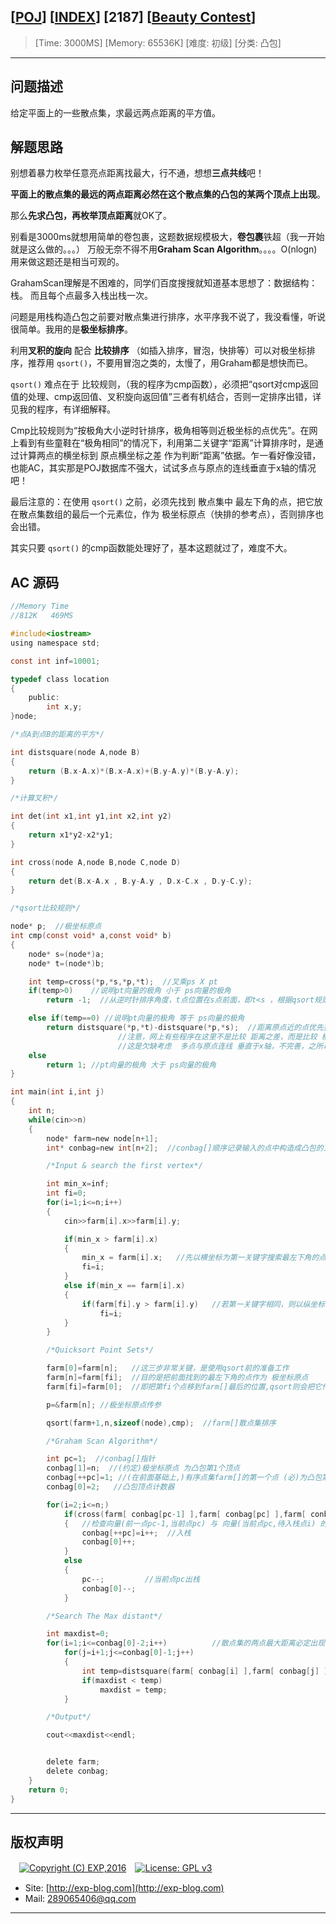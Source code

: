 ## [[POJ](http://poj.org/)] [[INDEX](https://github.com/lyy289065406/POJ-Solving-Reports)] [2187] [[Beauty Contest](http://poj.org/problem?id=2187)]

> [Time: 3000MS] [Memory: 65536K] [难度: 初级] [分类: 凸包]

------

## 问题描述

给定平面上的一些散点集，求最远两点距离的平方值。


## 解题思路

别想着暴力枚举任意亮点距离找最大，行不通，想想**三点共线**吧！


**平面上的散点集的最远的两点距离必然在这个散点集的凸包的某两个顶点上出现**。

那么**先求凸包，再枚举顶点距离**就OK了。

别看是3000ms就想用简单的卷包裹，这题数据规模极大，**卷包裹**铁超（我一开始就是这么做的。。。） 万般无奈不得不用**Graham Scan Algorithm**。。。。O(nlogn)用来做这题还是相当可观的。

GrahamScan理解是不困难的，同学们百度搜搜就知道基本思想了：数据结构：栈。 而且每个点最多入栈出栈一次。


问题是用栈构造凸包之前要对散点集进行排序，水平序我不说了，我没看懂，听说很简单。我用的是**极坐标排序**。

利用**叉积的旋向** 配合 **比较排序** （如插入排序，冒泡，快排等）可以对极坐标排序，推荐用 `qsort()`，不要用冒泡之类的，太慢了，用Graham都是想快而已。



`qsort()` 难点在于 比较规则，（我的程序为cmp函数），必须把“qsort对cmp返回值的处理、cmp返回值、叉积旋向返回值”三者有机结合，否则一定排序出错，详见我的程序，有详细解释。

Cmp比较规则为“按极角大小逆时针排序，极角相等则近极坐标的点优先”。在网上看到有些童鞋在“极角相同”的情况下，利用第二关键字“距离”计算排序时，是通过计算两点的横坐标到 原点横坐标之差 作为判断“距离”依据。乍一看好像没错，也能AC，其实那是POJ数据库不强大，试试多点与原点的连线垂直于x轴的情况吧！


最后注意的：在使用 `qsort()` 之前，必须先找到 散点集中 最左下角的点，把它放在散点集数组的最后一个元素位，作为 极坐标原点（快排的参考点），否则排序也会出错。

 
其实只要 `qsort()` 的cmp函数能处理好了，基本这题就过了，难度不大。


## AC 源码


```c
//Memory Time 
//812K   469MS 

#include<iostream>
using namespace std;

const int inf=10001;

typedef class location
{
	public:
		int x,y;
}node;

/*点A到点B的距离的平方*/

int distsquare(node A,node B)
{
	return (B.x-A.x)*(B.x-A.x)+(B.y-A.y)*(B.y-A.y);
}

/*计算叉积*/

int det(int x1,int y1,int x2,int y2)
{
	return x1*y2-x2*y1;
}

int cross(node A,node B,node C,node D)
{
	return det(B.x-A.x , B.y-A.y , D.x-C.x , D.y-C.y);
}

/*qsort比较规则*/

node* p;  //极坐标原点
int cmp(const void* a,const void* b)
{
	node* s=(node*)a;
	node* t=(node*)b;

	int temp=cross(*p,*s,*p,*t);  //叉乘ps X pt 
	if(temp>0)    //说明pt向量的极角 小于 ps向量的极角
		return -1;  //从逆时针排序角度，t点位置在s点前面，即t<s ，根据qsort规则返回-1

	else if(temp==0) //说明pt向量的极角 等于 ps向量的极角
		return distsquare(*p,*t)-distsquare(*p,*s);  //距离原点近的点优先排序，用减法能够实现3出口：- 0 +
	                    //注意，网上有些程序在这里不是比较 距离之差，而是比较 横坐标绝对值 之差
	                    //这是欠缺考虑  多点与原点连线 垂直于x轴，不完善，之所以能AC是因为POJ的数据库不足够大而已
	else
		return 1; //pt向量的极角 大于 ps向量的极角
}

int main(int i,int j)
{
	int n;
	while(cin>>n)
	{
		node* farm=new node[n+1];
		int* conbag=new int[n+2];  //conbag[]顺序记录输入的点中构造成凸包的顶点集的各点在farm[]中的下标

		/*Input & search the first vertex*/

		int min_x=inf;
		int fi=0;
		for(i=1;i<=n;i++)
		{
			cin>>farm[i].x>>farm[i].y;

			if(min_x > farm[i].x)
			{
				min_x = farm[i].x;   //先以横坐标为第一关键字搜索最左下角的点
				fi=i;
			}
			else if(min_x == farm[i].x)
			{
				if(farm[fi].y > farm[i].y)   //若第一关键字相同，则以纵坐标作为第二关键搜索
					fi=i;
			}
		}

		/*Quicksort Point Sets*/

		farm[0]=farm[n];   //这三步非常关键，是使用qsort前的准备工作
		farm[n]=farm[fi];  //目的是把前面找到的最左下角的点作为 极坐标原点
		farm[fi]=farm[0];  //即把第fi个点移到farm[]最后的位置,qsort则会把它作为排序的参考点

		p=&farm[n]; //极坐标原点传参

		qsort(farm+1,n,sizeof(node),cmp);  //farm[]散点集排序

		/*Graham Scan Algorithm*/

		int pc=1;  //conbag[]指针
		conbag[1]=n;  //(约定)极坐标原点 为凸包第1个顶点
		conbag[++pc]=1; //(在前面基础上,)有序点集farm[]的第一个点 (必)为凸包第2个顶点
		conbag[0]=2;   //凸包顶点计数器

		for(i=2;i<=n;)
			if(cross(farm[ conbag[pc-1] ],farm[ conbag[pc] ],farm[ conbag[pc] ],farm[i]) >= 0)
			{   //检查向量(前一点pc-1,当前点pc) 与 向量(当前点pc,待入栈点i) 的旋转关系
				conbag[++pc]=i++;  //入栈
				conbag[0]++;
			}
			else
			{
				pc--;         //当前点pc出栈
				conbag[0]--;
			}

		/*Search The Max distant*/

		int maxdist=0;
		for(i=1;i<=conbag[0]-2;i++)          //散点集的两点最大距离必定出现在该散点集的凸包的某两个顶点之间
			for(j=i+1;j<=conbag[0]-1;j++)
			{
				int temp=distsquare(farm[ conbag[i] ],farm[ conbag[j] ]);
				if(maxdist < temp)
					maxdist = temp;
			}

		/*Output*/

		cout<<maxdist<<endl;


		delete farm;
		delete conbag;
	}
	return 0;
}
```

------

## 版权声明

　[![Copyright (C) EXP,2016](https://img.shields.io/badge/Copyright%20(C)-EXP%202016-blue.svg)](http://exp-blog.com)　[![License: GPL v3](https://img.shields.io/badge/License-GPL%20v3-blue.svg)](https://www.gnu.org/licenses/gpl-3.0)
  

- Site: [http://exp-blog.com](http://exp-blog.com) 
- Mail: <a href="mailto:289065406@qq.com?subject=[EXP's Github]%20Your%20Question%20（请写下您的疑问）&amp;body=What%20can%20I%20help%20you?%20（需要我提供什么帮助吗？）">289065406@qq.com</a>


------
